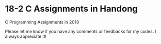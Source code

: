 # 18-2 C Assignments in Handong
C Programming Assignments in 2018

Please let me know if you have any comments or feedbacks for my codes. I always appreciate it!
